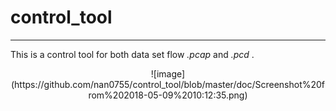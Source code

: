 # control_tool
---

This is a control tool for both data set flow *.pcap* and *.pcd* .

<div align="center">![image](https://github.com/nan0755/control_tool/blob/master/doc/Screenshot%20from%202018-05-09%2010:12:35.png) </div>
